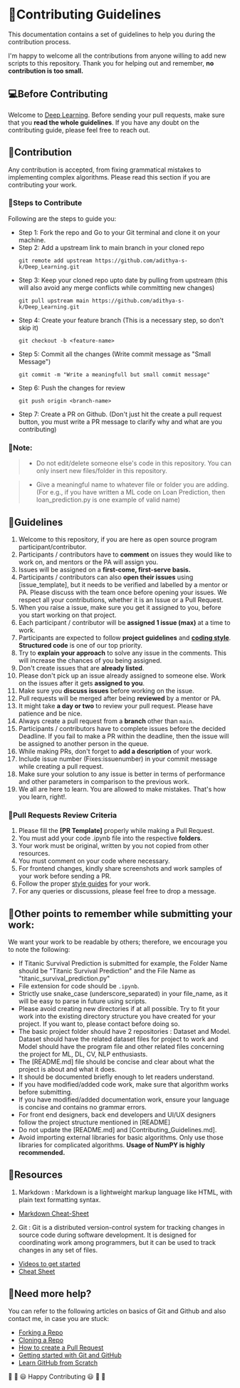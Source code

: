 # 🎇Contributing Guidelines

This documentation contains a set of guidelines to help you during the contribution process. 

I'm happy to welcome all the contributions from anyone willing to add new scripts to this repository. Thank you for helping out and remember,
**no contribution is too small.**


## 💻Before Contributing

Welcome to [Deep Learning](https://github.com/adithya-s-k/Deep_Learning.git). Before sending your pull requests, make sure that you **read the whole guidelines**. If you have any doubt on the contributing guide, please feel free to reach out.


## 🙌Contribution

Any contribution is accepted, from fixing grammatical mistakes to implementing complex algorithms. Please read this section if you are contributing your work.


### 🔖Steps to Contribute

Following are the steps to guide you:

* Step 1: Fork the repo and Go to your Git terminal and  clone it on your machine.
* Step 2: Add a upstream link to main branch in your cloned repo
    ```
    git remote add upstream https://github.com/adithya-s-k/Deep_Learning.git
    ```
* Step 3: Keep your cloned repo upto date by pulling from upstream (this will also avoid any merge conflicts while committing new changes)
    ```
    git pull upstream main https://github.com/adithya-s-k/Deep_Learning.git
    ```
* Step 4: Create your feature branch (This is a necessary step, so don't skip it)
    ```
    git checkout -b <feature-name>
    ```
* Step 5: Commit all the changes (Write commit message as "Small Message")
    ```
    git commit -m "Write a meaningfull but small commit message"
    ```
* Step 6: Push the changes for review
    ```
    git push origin <branch-name>
    ```
* Step 7: Create a PR on Github. (Don't just hit the create a pull request button, you must write a PR message to clarify why and what are you contributing)


### 🔨Note:

> - Do not edit/delete someone else's code in this repository. You can only insert new files/folder in this repository.

  > - Give a meaningful name to whatever file or folder you are adding. (For e.g., if you have written a ML code on Loan Prediction, then loan_prediction.py is one example of valid name)


## 🔑Guidelines

1. Welcome to this repository, if you are here as open source program participant/contributor.
2. Participants / contributors have to **comment** on issues they would like to work on, and mentors or the PA will assign you.
3. Issues will be assigned on a **first-come, first-serve basis.**
4. Participants / contributors can also **open their issues** using [issue_template], but it needs to be verified and labelled by a mentor or PA. Please discuss with the team once before opening your issues. We respect all your contributions, whether it is an Issue or a Pull Request.
5. When you raise a issue, make sure you get it assigned to you, before you start working on that project.
6. Each participant / contributor will be **assigned 1 issue (max)** at a time to work.
7. Participants are expected to follow **project guidelines** and [**coding style**](https://pep8.org/"). **Structured code** is one of our top priority.
8. Try to **explain your approach** to solve any issue in the comments. This will increase the chances of you being assigned.
9. Don't create issues that are **already listed**.
10. Please don't pick up an issue already assigned to someone else. Work on the issues after it gets **assigned to you**.
11. Make sure you **discuss issues** before working on the issue.
12. Pull requests will be merged after being **reviewed** by a mentor or PA.
13. It might take **a day or two** to review your pull request. Please have patience and be nice.
14. Always create a pull request from a **branch** other than `main`.
15. Participants / contributors have to complete issues before the decided Deadline. If you fail to make a PR within the deadline, then the issue will be assigned to another person in the queue.
16. While making PRs, don't forget to **add a description** of your work.
17. Include issue number (Fixes:issuenumber) in your commit message while creating a pull request.
18. Make sure your solution to any issue is better in terms of performance and other parameters in comparison to the previous work.
19. We all are here to learn. You are allowed to make mistakes. That's how you learn, right!.


### 🧲Pull Requests Review Criteria

1. Please fill the **[PR Template]** properly while making a Pull Request.
2. You must add your code .ipynb file into the respective **folders**.
3. Your work must be original, written by you not copied from other resources.
4. You must comment on your code where necessary.
4. For frontend changes, kindly share screenshots and work samples of your work before sending a PR.
5. Follow the proper [style guides](https://google.github.io/styleguide/) for your work.
6. For any queries or discussions, please feel free to drop a message.


## 📍Other points to remember while submitting your work:

We want your work to be readable by others; therefore, we encourage you to note the following:

- If Titanic Survival Prediction is submitted for example, the Folder Name should be "Titanic Survival Prediction" and the File Name as "titanic_survival_prediction.py"
- File extension for code should be `.ipynb`. 
- Strictly use snake_case (underscore_separated) in your file_name, as it will be easy to parse in future using scripts.
- Please avoid creating new directories if at all possible. Try to fit your work into the existing directory structure you have created for your project. If you want to, please contact before doing so.
- The basic project folder should have 2 repositories : Dataset and Model. Dataset should have the related dataset files for project to work and Model should have the program file and other related files concerning the project for ML, DL, CV, NLP enthusiasts.
- The [README.md] file should be concise and clear about what the project is about and what it does.
- It should be documented briefly enough to let readers understand. 
- If you have modified/added code work, make sure that algorithm works before submitting.
- If you have modified/added documentation work, ensure your language is concise and contains no grammar errors.
- For front end designers, back end developers and UI/UX designers follow the project structure mentioned in [README]
- Do not update the [README.md] and [Contributing_Guidelines.md].
- Avoid importing external libraries for basic algorithms. Only use those libraries for complicated algorithms. **Usage of NumPY is highly recommended.** 


## 📖Resources

1. Markdown : Markdown is a lightweight markup language like HTML, with plain text formatting syntax. 
  * [Markdown Cheat-Sheet](https://github.com/adam-p/markdown-here/wiki/Markdown-Cheatsheet)

2. Git : Git is a distributed version-control system for tracking changes in source code during software development. It is designed for coordinating work among programmers, but it can be used to track changes in any set of files.
  * [Videos to get started](https://www.youtube.com/watch?v=xAAmje1H9YM&list=PLeo1K3hjS3usJuxZZUBdjAcilgfQHkRzW)
  * [Cheat Sheet](https://www.atlassian.com/git/tutorials/atlassian-git-cheatsheet)


## 🤔Need more help?

You can refer to the following articles on basics of Git and Github and also contact me, in case you are stuck:
- [Forking a Repo](https://help.github.com/en/github/getting-started-with-github/fork-a-repo)
- [Cloning a Repo](https://help.github.com/en/desktop/contributing-to-projects/creating-an-issue-or-pull-request)
- [How to create a Pull Request](https://opensource.com/article/19/7/create-pull-request-github)
- [Getting started with Git and GitHub](https://towardsdatascience.com/getting-started-with-git-and-github-6fcd0f2d4ac6)
- [Learn GitHub from Scratch](https://lab.github.com/githubtraining/introduction-to-github)


🎉 🎊 😃 Happy Contributing 😃 🎊 🎉
